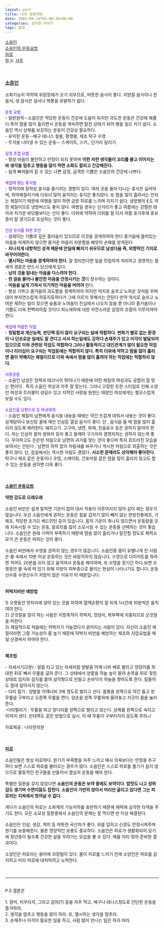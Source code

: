 ```yaml
---
layout: post
title: 나의 운동처방
date: 2003-09-14T05:00:30+00:00
categories: 심각한-이야기
tags: 할일
---
```

<A href="http://jinto.pe.kr/soocb/owner/entry/edit/231?popupEditor&amp;returnURL=/soocb/231#1st">소음인</A><br /><A href="http://jinto.pe.kr/soocb/owner/entry/edit/231?popupEditor&amp;returnURL=/soocb/231#2nd">소음인의 운동요법</A><br /><A href="http://jinto.pe.kr/soocb/owner/entry/edit/231?popupEditor&amp;returnURL=/soocb/231#4th">피로</A><br />참고: <A href="http://jinto.pe.kr/logs/archives/000232.html">사주</A><br /><br /><br /><A name=1st><br /><A href="http://www.danaa.co.kr/chegilh.html"><B><FONT size=3>소음인</FONT></B></A><br /><br />소화기능이 약하여 위장장애가 오기 쉬우므로, 따뜻한 음식이 좋다. 지방질 음식이나 찬 음식, 생 음식은 설사나 복통을 유발하기 쉽다. <br /><br /><FONT face=굴림 color=#6600ff size=2>운동 요법</FONT> <br />- 일반원칙--소음인은 적당한 운동이 건강에 도움이 되지만 과도한 운동은 건강에 해롭 다.특히 땀을 많이 흘리면서 운동을 계속하면 탈진 상태가 되어 병을 일으 키기 쉽다. 소음인 역시 상체를 보강하는 운동이 건강상 필요하다.<br />- 유익한 운동--배구 테니스 철봉, 평행봉, 체조 탁구 수영 <br />- 두각을 나타낼 수 있는 운동-- 스케이트, 스키., 단거리 달리기<br /><br /><FONT face=굴림 color=#6600ff size=2>감정 조절 요법</FONT><br />- 항상 마음이 불안하고 안정이 되지 못하며 <B>이런 저런 생각들이 꼬리를 물고 이어지는 바 생각을 멈추고 행동을 많이 하면 소화도 잘되고 건강해진다.</B><br />- 쉽게 빠져들어 갈 수 있는 나쁜 감정, 급격한 기쁨은 소음인의 건강에 나쁘다. <br /><br /><FONT face=굴림 color=#6600ff size=2>체질에 맞는 휴식법</FONT><br />- 정적이며 정착성 휴식을 즐기려는 경향이 있다. 여러 곳을 돌아 다니는 휴식은 싫어하며, 허약체질이기에 더욱더 많이 움직이는 휴식은 좋지않다. 또 땀을 많이 흘려서는 안되는 체질이기 때문에 여행을 많이 하면 금방 피로를 느끼며 지치기 쉽다. 냉방병어ㅔ도 약한 체질이므로 냉방버스도 좋지 않다. 여행일 경우는 단거리가 좋고 여름에는 강렬한 태야과 차가운 바닷물보다는 산이 좋다. 더위에 약하여 더위를 잘 타서 여름 휴가후에 휴유증이 잘 생기므로 조심하는 것이 좋다.<br /><br /><FONT face=굴림 color=#6600ff size=2>건강 유지를 위한 조언 </FONT><br />- 설레이는 기쁨과 깊은 즐러움이 있으므로 이것을 경계하여햐 한다 즐거움에 들떠있는 마음을 억제하지 않으면 즐거운 마음이 차분함을 삐앗아 손해를 받게된다<br />- <STRONG>지나치게 내향적인 성격 때문에 안일에 빠지기 쉬우므로 남성다움 즉, 외향적인 기지로 바꾸어야한다</STRONG>.<br />- <B>멸시하는 마음을 경계하여야 한다</B>. 잘 정리한다면 일을 민첩하게 처리하고 경영하는 절세의 경륜은 반드시 당신에게 있다.<br />- <STRONG>남의 것을 탐내는 마음을 다스려야 한다.</STRONG><br />- <STRONG>한 걸음 물러나 불안한 마음을 안정시키는 것</STRONG>이 장수하는 길이다.<br />- <STRONG>마음을 넓게 가져서 이기적인 마음을 버려야 </STRONG>한다.<br />- 항상 기쁘고 즐거움의 과도함을 경계하여야 하지만 억지로 슬프고 노여운 것처럼 꾸며 대어 부자연스럽게 허둥지둥하다가 그에 이르지 못해서는 안된다 만약 억지로 슬프고 노여운 체하는 일이 잦으면 슬픔과 노여움이 진심에서 나오지 않을 뿐 아니라 즐거움이나 기쁨도 더욱 편벽되어질 것이다 희노애락에 대한 자연스러운 감정의 조절이 이루어져야 한다.<br /><br /><FONT face=굴림 color=#6600ff size=2>체질에 적합한 직업</FONT> <br />- <B>정밀함과 계산능력, 판단력 등이 많이 요구되는 일에 적합하다. 변화가 별로 없는 환경이 나 단조로운 일에도 잘 견디고 서서 하는일에도 강하다 손재주가 있고 미각이 발달되어 있으므로 이와 관련된 직업도 적합하다 그러나 활동적이고 대인관계가 많이 필요한 직업 이나 리더십이 요구되는 직업등에는 적합하지 않다. 특히 더위에 약하고 땀을 많이 흘리 면 몸이 약해지는 체질이므로 더위 속에서 땀을 많이 흘려야 하는 직업에는 적합하지 않다.</B><br /><br /><FONT face=굴림 color=#6600ff size=2>사랑궁합</FONT><br />- 소음인 남성은 정력과 테크닉이 뛰어나기 때문에 어떤 체질의 여성과도 궁합이 잘 맞는 편이다 . 특히 소음인 여성과 아주 잘 맞는다. 그러나 고정된 듯한 스타일로 인해 소양인 여성과 트러블이 생길수 있고 지적인 사랑을 원한는 태양인 여성에게는 혐오스럽게 보일 수도 있다.<br /><br /><FONT face=굴림 color=#6600ff size=2>소음인을 남편으로 둔 아내에게</FONT><br />- 소음인 체질의 남편에게 음식을 내놓을 때에는 약간 뜨겁게 데워서 내놓는 것이 좋다. 삼계탕이나 보신탕 꿀에 재인 인삼등 열성 음식이 좋다. 단 , 음식을 들 때 땀을 많이 흘리지 않도록 배려한다. 돼지고기. 고구마, 냉면, 화채, 찬음료수 등은 권하지 말아야 한다. 차는 인삼차 꿀차 쌍화차 등이 좋고 들깨차 구기자차 결명자차는 권하지 않는게 좋다. 우아하고도 은은한 차림으로 남편의 귀가를 맞는 것이 좋으며 특히 흐트러진 모습을 보여서는 안된다 . 남편의 허락 없이 차림새를 바꾸거나 섹시한 차림으로 외출하는 것은 좋지 않다. 단, 침실에서는 섹시한 차림도 괜찮다. <STRONG>사소한 문제라도 상의해야 좋아한다</STRONG>. 탁구나 체조 같은 운동이나 수영, 스케이팅, 건포마찰 같은 땀을 많이 흘리지 않고도 할수 있는 운동을 권하면 더욱 좋다.<br /><br /><br /><A name=2nd><br /><A href="http://www.webdiet.co.kr/dietclinic/clinic_main.asp?index_num=266&amp;select_name=5&amp;subname=2"><B>소음인 운동요법</B></A><br /><br /><B>약한 강도로 오래오래</B><br /><br />소음인 비만은 쉽게 말하면 기운이 없어 대사 작용이 이루어지지 않아 살이 찌는 경우가 많습니다. 우선 소음인에게 권하는 운동은 힘을 갑자기 많이 빼지 않는 한방전통체조, 기체조, 적당한 조기으 배드민턴 등이 있습니다. 몸의 기운이 축나지 않으면서 운동량을 오래 지속시킬 수 있는 운동, 칼로리를 많이 소모시킬 수 있는 운동을 선택하는 것이 좋습니다. 소음인은 원래 기력이 부족하기 때문에 땀을 많이 흘리거나 탈진할 정도로 체력소모가 큰 운동은 피하는 것이 좋다.<br /><br />소음인 비만에서 수영을 권하지 않는 경우가 많습니다. 소음인중 몸이 유별나게 찬 사람은 물 속에서 10분 이상 운동하는 것은 바람직하지 않습니다. 수영으로 다이어트를 하려면 적어도 20분을 쉬지 않고 움직여서 운동을 해야하며, 또 수영을 장기간 하다 보면 오랫동안 물 속에 떠 있기 위해 지방이 피부층으로 몰리는 현상이 나타나기도 합니다. 운동선수중 수영선수가 지방이 많은 이유가 이 때문입니다.<br /><br /><br /><B>허벅지비만 예방법</B><br /><br />1) 오랫동안 한자리에 앉아 있는 것을 피하며 혈액순환이 잘 되게 1시간에 10분씩은 움직여야 한다.<br />2) 군것질을 많이 하는 사람은 지방축적이 허벅지, 엉덩이, 복부쪽에 치중되므로 군것질을 피한다.<br />3) 체질적으로 처음에는 허벅지가 가늘었다가 굵어지는 사람이 있다. 자신이 소음인 체질이라면 그럴 가능성이 좀 높기 때문에 허벅지 비만을 예방하는 체조와 지압요법을 매일 신경써서 하여야 한다.<br /><br /><br /><B>체조법</B><br /><br />- 자세서기(2분) : 말을 타고 있는 자세처럼 양발을 어깨 너비 배로 벌리고 엉덩이를 최대한 뒤로 빼서 무릎을 굽혀 준다. 그 상태에서 양팔을 하늘 높이 올려 손목을 뒤로 젖힌 상태로 엄지와 검지를 붙여 삼각형으로 만들고 손바닥이 하늘을 향하도록 한다. 힘들어도 절대 일어서지 않는다.<br />- 다리 밀기 : 양발을 어깨너비 2배 정도로 벌리고 선다. 몸통을 왼쪽으로 약간 틀고 왼 무릎을 구부리고 오른쪽 무릎을 편다. 양손을 왼쪽 무릎위에 올려놓고 지긋이 몸을 눌러준다.<br />-다리벌리기 : 무릎을 펴고 양다리를 양쪽으로 벌리고 앉는다. 상체를 왼쪽으로 숙이고 10까지 센다. 반대쪽도 같은 방법으로 실시. 이 때 무릎이 구부러지지 않도록 주의~!<br /><br />자료제공 : 나라한의원 <br /><br /><br /><A name=4th><br /><A href="http://www.hankooki.com/whan/200106/w2001061319485961510.htm"><B>피로</B></A><br /><br />소음인들은 항상 피로하다. 원기가 부족함을 자주 느끼고 매사 의욕보다는 안정을 추구하다 보면 스스로 피로를 불러오는 경우가 많다. 소음인은 스스로 피로를 풀기가 쉽지 않으므로 활동적인 친구들을 만들어서 열심히 운동을 해야 한다.<br /><br />특별한 질환을 갖지 않았다면 <B>소음인의 운동은 보약 중에도 보약이다. 밥맛도 나고 성취감도 생기며 수면리듬도 잡힌다. 소음인이 가만히 앉아서 머리만 굴리고 있다면 그는 피로라는 지옥에서 벗어날 수 없다.</B><br /><br />게다가 소음인의 피로는 소화계의 기능저하를 동반하기 때문에 체력에 심각한 타격을 주기도 한다. 모든 소모성 질환중에서 소음인의 문제는 잘 먹으면 반 이상 해결된다.<br /><br />소음인은 인삼, 생강, 계피 등 따뜻한 국산차가 좋다. 위를 덥히고 신경도 안정시켜주며 원기를 보충해준다. 물론 영양적인 보충도 중요하다. 소음인은 피로가 생활화되어 있기에 장년층이 될수록 건강한 삶을 꾸려가는 모습을 볼 수 있다. 매를 미리 맞아 준비한 결과이다.<br /><br />소양인은 피로라는 용어에 과장됨이 있다. 몸이 피로를 느끼기 전에 소양인은 피로를 감지하고 미리 피로에 대처하려고 노력한다.<br /><br /><br />
<HR>
<br />P.S 결론은 <br /><br />1. 장어, 미꾸라지, 그리고 감자(?) 등을 자주 먹고, 배구나 테니스정도로 간단한 운동을 즐겨하라. <br />2. 생각을 멈추고 행동을 많이 하라. 또, 멸시하는 생각을 멈추라.<br />3. 손재주나 미각이 필요한 일을 하고, 사람 많이 만나는 일은 하지 마라.

